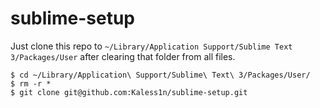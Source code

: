 # sublime-setup
Just clone this repo to `~/Library/Application Support/Sublime Text 3/Packages/User` after clearing that folder from all files.
```
$ cd ~/Library/Application\ Support/Sublime\ Text\ 3/Packages/User/
$ rm -r *
$ git clone git@github.com:Kaless1n/sublime-setup.git
```
